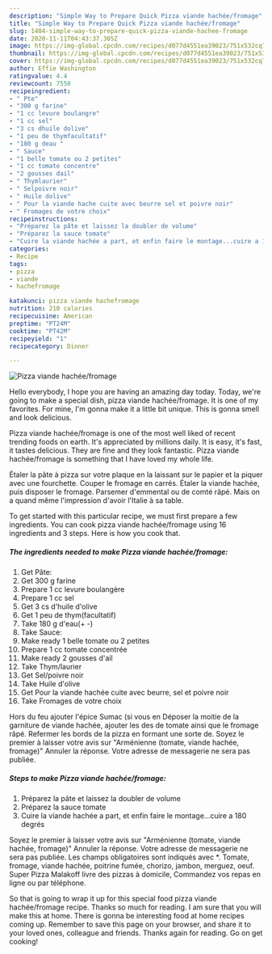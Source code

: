 ```yaml
---
description: "Simple Way to Prepare Quick Pizza viande hachée/fromage"
title: "Simple Way to Prepare Quick Pizza viande hachée/fromage"
slug: 1404-simple-way-to-prepare-quick-pizza-viande-hachee-fromage
date: 2020-11-11T04:43:37.305Z
image: https://img-global.cpcdn.com/recipes/d077d4551ea39023/751x532cq70/pizza-viande-hacheefromage-photo-principale-de-la-recette.jpg
thumbnail: https://img-global.cpcdn.com/recipes/d077d4551ea39023/751x532cq70/pizza-viande-hacheefromage-photo-principale-de-la-recette.jpg
cover: https://img-global.cpcdn.com/recipes/d077d4551ea39023/751x532cq70/pizza-viande-hacheefromage-photo-principale-de-la-recette.jpg
author: Effie Washington
ratingvalue: 4.4
reviewcount: 7550
recipeingredient:
- " Pte"
- "300 g farine"
- "1 cc levure boulangre"
- "1 cc sel"
- "3 cs dhuile dolive"
- "1 peu de thymfacultatif"
- "180 g deau "
- " Sauce"
- "1 belle tomate ou 2 petites"
- "1 cc tomate concentre"
- "2 gousses dail"
- " Thymlaurier"
- " Selpoivre noir"
- " Huile dolive"
- " Pour la viande hache cuite avec beurre sel et poivre noir"
- " Fromages de votre choix"
recipeinstructions:
- "Préparez la pâte et laissez la doubler de volume"
- "Préparez la sauce tomate"
- "Cuire la viande hachée a part, et enfin faire le montage...cuire a 180 degrés"
categories:
- Recipe
tags:
- pizza
- viande
- hachefromage

katakunci: pizza viande hachefromage 
nutrition: 210 calories
recipecuisine: American
preptime: "PT24M"
cooktime: "PT42M"
recipeyield: "1"
recipecategory: Dinner

---
```



![Pizza viande hachée/fromage](https://img-global.cpcdn.com/recipes/d077d4551ea39023/751x532cq70/pizza-viande-hacheefromage-photo-principale-de-la-recette.jpg)

Hello everybody, I hope you are having an amazing day today. Today, we're going to make a special dish, pizza viande hachée/fromage. It is one of my favorites. For mine, I'm gonna make it a little bit unique. This is gonna smell and look delicious.

Pizza viande hachée/fromage is one of the most well liked of recent trending foods on earth. It's appreciated by millions daily. It is easy, it's fast, it tastes delicious. They are fine and they look fantastic. Pizza viande hachée/fromage is something that I have loved my whole life.

Étaler la pâte à pizza sur votre plaque en la laissant sur le papier et la piquer avec une fourchette. Couper le fromage en carrés. Étaler la viande hachée, puis disposer le fromage. Parsemer d&#39;emmental ou de comté râpé. Mais on a quand même l&#39;impression d&#39;avoir l&#39;Italie à sa table.


To get started with this particular recipe, we must first prepare a few ingredients. You can cook pizza viande hachée/fromage using 16 ingredients and 3 steps. Here is how you cook that.

<!--inarticleads1-->

##### The ingredients needed to make Pizza viande hachée/fromage:

1. Get  Pâte:
1. Get 300 g farine
1. Prepare 1 cc levure boulangère
1. Prepare 1 cc sel
1. Get 3 cs d&#39;huile d&#39;olive
1. Get 1 peu de thym(facultatif)
1. Take 180 g d&#39;eau(+ -)
1. Take  Sauce:
1. Make ready 1 belle tomate ou 2 petites
1. Prepare 1 cc tomate concentrée
1. Make ready 2 gousses d&#39;ail
1. Take  Thym/laurier
1. Get  Sel/poivre noir
1. Take  Huile d&#39;olive
1. Get  Pour la viande hachée cuite avec beurre, sel et poivre noir
1. Take  Fromages de votre choix


Hors du feu ajouter l&#39;épice Sumac (si vous en Déposer la moitie de la garniture de viande hachée, ajouter les des de tomate ainsi que le fromage râpé. Refermer les bords de la pizza en formant une sorte de. Soyez le premier à laisser votre avis sur &#34;Arménienne (tomate, viande hachée, fromage)&#34; Annuler la réponse. Votre adresse de messagerie ne sera pas publiée. 

<!--inarticleads2-->

##### Steps to make Pizza viande hachée/fromage:

1. Préparez la pâte et laissez la doubler de volume
1. Préparez la sauce tomate
1. Cuire la viande hachée a part, et enfin faire le montage...cuire a 180 degrés


Soyez le premier à laisser votre avis sur &#34;Arménienne (tomate, viande hachée, fromage)&#34; Annuler la réponse. Votre adresse de messagerie ne sera pas publiée. Les champs obligatoires sont indiqués avec *. Tomate, fromage, viande hachée, poitrine fumée, chorizo, jambon, merguez, oeuf. Super Pizza Malakoff livre des pizzas à domicile, Commandez vos repas en ligne ou par téléphone. 

So that is going to wrap it up for this special food pizza viande hachée/fromage recipe. Thanks so much for reading. I am sure that you will make this at home. There is gonna be interesting food at home recipes coming up. Remember to save this page on your browser, and share it to your loved ones, colleague and friends. Thanks again for reading. Go on get cooking!
